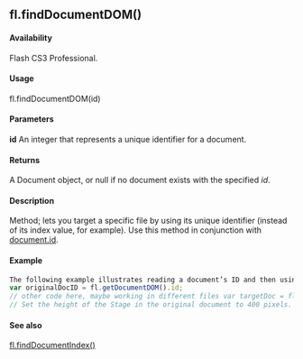 ## fl.findDocumentDOM()

#### Availability

Flash CS3 Professional.

#### Usage

fl.findDocumentDOM(id)

#### Parameters

**id** An integer that represents a unique identifier for a document.

#### Returns

A Document object, or null if no document exists with the specified *id*.

#### Description

Method; lets you target a specific file by using its unique identifier (instead of its index value, for example). Use this method in conjunction with [document.id](../Document_object/docume92.md).

#### Example

```javascript
The following example illustrates reading a document’s ID and then using it to target that document:
var originalDocID = fl.getDocumentDOM().id;
// other code here, maybe working in different files var targetDoc = fl.findDocumentDOM(originalDocID);
// Set the height of the Stage in the original document to 400 pixels. targetDoc.height = 400;

```
#### See also

[fl.findDocumentIndex()](../flash_object_(fl)/fl26.md)

<span id="fl.findDocumentIndex()" class="anchor"></span>
